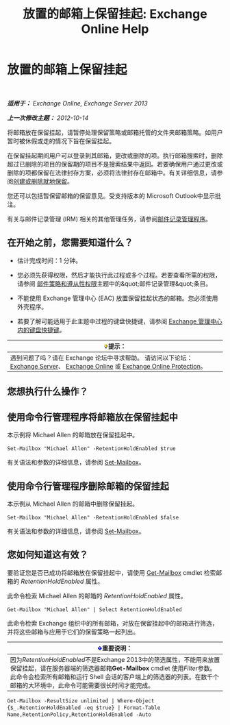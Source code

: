 ﻿---
title: '放置的邮箱上保留挂起: Exchange Online Help'
TOCTitle: 放置的邮箱上保留挂起
ms:assetid: 2baac4a7-3402-4142-bfb3-1649a950e677
ms:mtpsurl: https://technet.microsoft.com/zh-cn/library/Dd335168(v=EXCHG.150)
ms:contentKeyID: 50490247
ms.date: 05/23/2018
mtps_version: v=EXCHG.150
ms.translationtype: MT
---

# 放置的邮箱上保留挂起

 

_**适用于：** Exchange Online, Exchange Server 2013_

_**上一次修改主题：** 2012-10-14_

将邮箱放在保留挂起，请暂停处理保留策略或邮箱托管的文件夹邮箱策略。如用户暂时被休假或走的情况下旨在保留挂起。

在保留挂起期间用户可以登录到其邮箱，更改或删除的项。执行邮箱搜索时，删除超过已删除的项目的保留期的项目不是搜索结果中返回。若要确保用户通过更改或删除的项都保留在法律封存方案，必须将法律封存在邮箱中。有关详细信息，请参阅[创建或删除就地保留](create-or-remove-an-in-place-hold-exchange-2013-help.md)。

您还可以包括暂保留邮箱的保留意见。受支持版本的 Microsoft Outlook中显示批注。

有关与邮件记录管理 (IRM) 相关的其他管理任务，请参阅[邮件记录管理程序](messaging-records-management-procedures-exchange-2013-help.md)。

## 在开始之前，您需要知道什么？

  - 估计完成时间：1 分钟。

  - 您必须先获得权限，然后才能执行此过程或多个过程。若要查看所需的权限，请参阅 [邮件策略和遵从性权限](messaging-policy-and-compliance-permissions-exchange-2013-help.md)主题中的\&quot;邮件记录管理\&quot;条目。

  - 不能使用 Exchange 管理中心 (EAC) 放置保留挂起状态的邮箱。您必须使用外壳程序。

  - 若要了解可能适用于此主题中过程的键盘快捷键，请参阅 [Exchange 管理中心内的键盘快捷键](keyboard-shortcuts-in-the-exchange-admin-center-exchange-online-protection-help.md)。

<table>
<thead>
<tr class="header">
<th><img src="images/Bb124558.tip(EXCHG.150).gif" title="提示" alt="提示" />提示：</th>
</tr>
</thead>
<tbody>
<tr class="odd">
<td>遇到问题了吗？请在 Exchange 论坛中寻求帮助。 请访问以下论坛：<a href="https://go.microsoft.com/fwlink/p/?linkid=60612">Exchange Server</a>、 <a href="https://go.microsoft.com/fwlink/p/?linkid=267542">Exchange Online</a> 或 <a href="https://go.microsoft.com/fwlink/p/?linkid=285351">Exchange Online Protection</a>。</td>
</tr>
</tbody>
</table>


## 您想执行什么操作？

## 使用命令行管理程序将邮箱放在保留挂起中

本示例将 Michael Allen 的邮箱放在保留挂起中。

    Set-Mailbox "Michael Allen" -RetentionHoldEnabled $true

有关语法和参数的详细信息，请参阅 [Set-Mailbox](https://technet.microsoft.com/zh-cn/library/bb123981\(v=exchg.150\))。

## 使用命令行管理程序删除邮箱的保留挂起

本示例从 Michael Allen 的邮箱中删除保留挂起。

    Set-Mailbox "Michael Allen" -RetentionHoldEnabled $false

有关语法和参数的详细信息，请参阅 [Set-Mailbox](https://technet.microsoft.com/zh-cn/library/bb123981\(v=exchg.150\))。

## 您如何知道这有效？

要验证您是否已成功将邮箱放在保留挂起中，请使用 [Get-Mailbox](https://technet.microsoft.com/zh-cn/library/bb123685\(v=exchg.150\)) cmdlet 检索邮箱的 *RetentionHoldEnabled* 属性。

此命令检索 Michael Allen 的邮箱的 *RetentionHoldEnabled* 属性。

    Get-Mailbox "Michael Allen" | Select RetentionHoldEnabled

此命令检索 Exchange 组织中的所有邮箱，对放在保留挂起中的邮箱进行筛选，并将这些邮箱与应用于它们的保留策略一起列出。

<table>
<thead>
<tr class="header">
<th><img src="images/Bb124558.important(EXCHG.150).gif" title="重要说明" alt="重要说明" />重要说明：</th>
</tr>
</thead>
<tbody>
<tr class="odd">
<td>因为<em>RetentionHoldEnabled</em>不是Exchange 2013中的筛选属性，不能用来放置保留挂起，请在服务器端的筛选器邮箱<strong>Get-Mailbox</strong> cmdlet 使用<em>Filter</em>参数。此命令会检索所有邮箱和运行 Shell 会话的客户端上的筛选器的列表。在数千个邮箱的大环境中，此命令可能需要很长时间才能完成。</td>
</tr>
</tbody>
</table>


    Get-Mailbox -ResultSize unlimited | Where-Object {$_.RetentionHoldEnabled -eq $true} | Format-Table Name,RetentionPolicy,RetentionHoldEnabled -Auto

